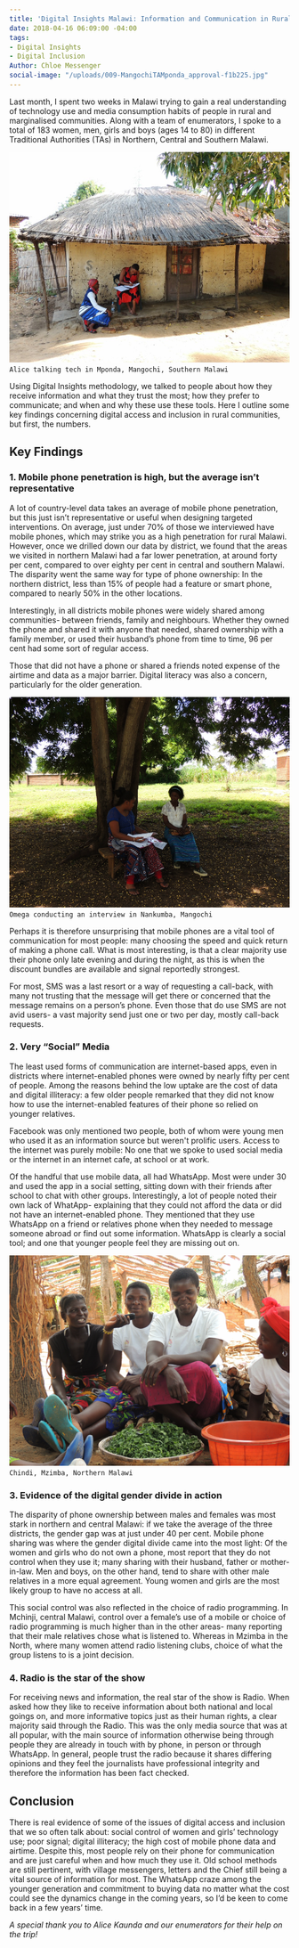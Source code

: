 ```yaml
---
title: 'Digital Insights Malawi: Information and Communication in Rural Communities'
date: 2018-04-16 06:09:00 -04:00
tags:
- Digital Insights
- Digital Inclusion
Author: Chloe Messenger
social-image: "/uploads/009-MangochiTAMponda_approval-f1b225.jpg"
---
```


Last month, I spent two weeks in Malawi trying to gain a real understanding of technology use and media consumption habits of people in rural and marginalised communities. Along with a team of enumerators, I spoke to a total of 183 women, men, girls and boys (ages 14 to 80) in different Traditional Authorities (TAs) in Northern, Central and Southern Malawi.

![009-MangochiTAMponda_approval.jpg](/uploads/009-MangochiTAMponda_approval.jpg) `Alice talking tech in Mponda, Mangochi, Southern Malawi`

<!--more-->

Using Digital Insights methodology, we talked to people about how they receive information and what they trust the most; how they prefer to communicate; and when and why these use these tools. Here I outline some key findings concerning digital access and inclusion in rural communities, but first, the numbers.

<script id="infogram_0_5ee7b3ea-aa02-492f-bf18-7b25c7ded435" title="Bio data Malawi Insights" src="https://e.infogram.com/js/dist/embed.js?y68" type="text/javascript"></script>

## Key Findings

### 1.  Mobile phone penetration is high, but the average isn’t representative

A lot of country-level data takes an average of mobile phone penetration, but this just isn’t representative or useful when designing targeted interventions. On average, just under 70% of those we interviewed have mobile phones, which may strike you as a high penetration for rural Malawi. However, once we drilled down our data by district, we found that the areas we visited in northern Malawi had a far lower penetration, at around forty per cent, compared to over eighty per cent in central and southern Malawi.  The disparity went the same way for type of phone ownership: In the northern district, less than 15% of people had a feature or smart phone, compared to nearly 50% in the other locations.

<script id="infogram_0_f47fe114-9d49-45f2-9347-fceebce12ff0" title="Mobile access and type Malawi Digital Insights" src="https://e.infogram.com/js/dist/embed.js?pel" type="text/javascript"></script>

Interestingly, in all districts mobile phones were widely shared among communities- between friends, family and neighbours. Whether they owned the phone and shared it with anyone that needed, shared ownership with a family member, or used their husband’s phone from time to time, 96 per cent had some sort of regular access.

Those that did not have a phone or shared a friends noted expense of the airtime and data as a major barrier. Digital literacy was also a concern, particularly for the older generation. 

![020-MangochiTANankumba_approval.png](/uploads/020-MangochiTANankumba_approval.png) `Omega conducting an interview in Nankumba, Mangochi`

Perhaps it is therefore unsurprising that mobile phones are a vital tool of communication for most people: many choosing the speed and quick return of making a phone call. What is most interesting, is that a clear majority use their phone only late evening and during the night, as this is when the discount bundles are available and signal reportedly strongest.

For most, SMS was a last resort or a way of requesting a call-back, with many not trusting that the message will get there or concerned that the message remains on a person’s phone. Even those that do use SMS are not avid users- a vast majority send just one or two per day, mostly call-back requests.

<script id="infogram_0_793e2b8b-cdf6-443a-bdc4-2203d009119c" title="Communication Malawi Insights" src="https://e.infogram.com/js/dist/embed.js?DZb" type="text/javascript"></script>

### 2.  Very “Social” Media

The least used forms of communication are internet-based apps, even in districts where internet-enabled phones were owned by nearly fifty per cent of people. Among the reasons behind the low uptake are the cost of data and digital illiteracy: a few older people remarked that they did not know how to use the internet-enabled features of their phone so relied on younger relatives. 

Facebook was only mentioned two people, both of whom were young men who used it as an information source but weren't prolific users. Access to the internet was purely mobile: No one that we spoke to used social media or the internet in an internet cafe, at school or at work.

Of the handful that use mobile data, all had WhatsApp. Most were under 30 and used the app in a social setting, sitting down with their friends after school to chat with other groups. Interestingly, a lot of people noted their own lack of WhatApp- explaining that they could not afford the data or did not have an internet-enabled phone. They mentioned that they use WhatsApp on a friend or relatives phone when they needed to message someone abroad or find out some information. WhatsApp is clearly a social tool; and one that younger people feel they are missing out on.

![046-MzimbaTAChindi_villageheadapproval.png](/uploads/046-MzimbaTAChindi_villageheadapproval.png) `Chindi, Mzimba, Northern Malawi`

### 3.  Evidence of the digital gender divide in action

The disparity of phone ownership between males and females was most stark in northern and central Malawi: if we take the average of the three districts, the gender gap was at just under 40 per cent. Mobile phone sharing was where the gender digital divide came into the most light: Of the women and girls who do not own a phone, most report that they do not control when they use it; many sharing with their husband, father or mother-in-law. Men and boys, on the other hand, tend to share with other male relatives in a more equal agreement. Young women and girls are the most likely group to have no access at all. 

This social control was also reflected in the choice of radio programming. In Mchinji, central Malawi, control over a female’s use of a mobile or choice of radio programming is much higher than in the other areas- many reporting that their male relatives chose what is listened to. Whereas in Mzimba in the North, where many women attend radio listening clubs, choice of what the group listens to is a joint decision.

### 4.  Radio is the star of the show

<script id="infogram_0_1b27ce3a-a257-41b0-9fa3-cb3dada826e1" title="Information general Malawi Insights" src="https://e.infogram.com/js/dist/embed.js?3Yi" type="text/javascript"></script>

For receiving news and information, the real star of the show is Radio. When asked how they like to receive information about both national and local goings on, and more informative topics just as their human rights, a clear majority said through the Radio. This was the only media source that was at all popular, with the main source of information otherwise being through people they are already in touch with by phone, in person or through WhatsApp. In general, people trust the radio because it shares differing opinions and they feel the journalists have professional integrity and therefore the information has been fact checked. 

## Conclusion

There is real evidence of some of the issues of digital access and inclusion that we so often talk about: social control of women and girls’ technology use; poor signal; digital illiteracy; the high cost of mobile phone data and airtime. Despite this, most people rely on their phone for communication and are just careful when and how much they use it. Old school methods are still pertinent, with village messengers, letters and the Chief still being a vital source of information for most. The WhatsApp craze among the younger generation and commitment to buying data no matter what the cost could see the dynamics change in the coming years, so I’d be keen to come back in a few years’ time.

*A special thank you to Alice Kaunda and our enumerators for their help on the trip!*